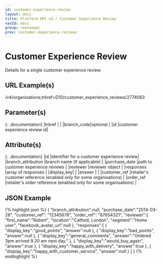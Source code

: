 ```yaml
---
id: customer-experience-review
layout: docs
title: Platform API v4 / Customer Experience Review
navId: docs
group: reevooapi
prev: customer-experience-reviews
---
```


# Customer Experience Review
Details for a single customer experience review.

## URL Example(s)
/v4/organisations;trkref=D10/customer_experience_reviews/2774063

## Parameter(s)

{: .documentation}
|trkref     |                             |
|branch_code|optional                     |
|id         |customer experience review id|

## Attribute(s)

{: .documentation}
|id                                       |identifier for a customer experience review|
|branch_attribution                       |branch name (if applicable)                |
|purchase_date                            |path to customer experience reviews        |
|reviewer                                 |reviewer object                            |
|responses                                |array of responses                         |
|<span class="indent-1">display_key</span>|                                           |
|<span class="indent-1">answer</span>     |                                           |
|customer_ref                             |retailer's customer reference  (enabled only for some organisations)            |
|order_ref                                |retailer's order reference     (enabled only for some organisations)            |

## JSON Example
{% highlight json %}
{
   "branch_attribution":null,
   "purchase_date":"2014-03-28",
   "customer_ref": "12345678",
   "order_ref": "87654321",
   "reviewer":{
      "first_name":"Robert",
      "location":"Catford, London",
      "segment":"Home user",
      "facebook_avatar_url":null
   },
   "responses":[
      {
         "display_key":"good_points",
         "answer":null
      },
      {
         "display_key":"bad_points",
         "answer":null
      },
      {
         "display_key":"general_comments",
         "answer":"Ordered 3pm arrived 9.20 am next day."
      },
      {
         "display_key":"would_buy_again",
         "answer":true
      },
      {
         "display_key":"happy_with_delivery",
         "answer":true
      },
      {
         "display_key":"happy_with_customer_service",
         "answer":null
      }
   ]
}
{% endhighlight %}
